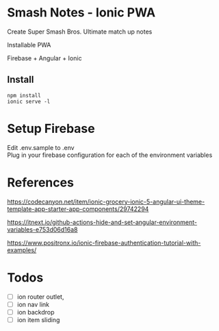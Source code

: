 # Smash Notes - Ionic PWA

Create Super Smash Bros. Ultimate match up notes 

Installable PWA  

Firebase + Angular + Ionic  

## Install

`npm install`  
`ionic serve -l`  



# Setup Firebase

Edit .env.sample to .env  
Plug in your firebase configuration for each of the environment variables  


# References

https://codecanyon.net/item/ionic-grocery-ionic-5-angular-ui-theme-template-app-starter-app-components/29742294

https://itnext.io/github-actions-hide-and-set-angular-environment-variables-e753d06d16a8

https://www.positronx.io/ionic-firebase-authentication-tutorial-with-examples/


# Todos

- [ ] ion router outlet, 
- [ ] ion nav link
- [ ] ion backdrop
- [ ] ion item sliding